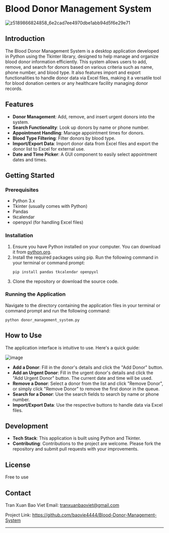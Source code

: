 # Blood Donor Management System

![z5189866824858_6e2cad7ee4970dbe1abb94d5f6e29e71](https://github.com/baovie4444/Blood-Donor-Management-System/assets/125261308/d42cf86b-2ad4-4179-b560-c16892974209)

## Introduction
The Blood Donor Management System is a desktop application developed in Python using the Tkinter library, designed to help manage and organize blood donor information efficiently. This system allows users to add, remove, and search for donors based on various criteria such as name, phone number, and blood type. It also features import and export functionalities to handle donor data via Excel files, making it a versatile tool for blood donation centers or any healthcare facility managing donor records.

## Features
- **Donor Management**: Add, remove, and insert urgent donors into the system.
- **Search Functionality**: Look up donors by name or phone number.
- **Appointment Handling**: Manage appointment times for donors.
- **Blood Type Filtering**: Filter donors by blood type.
- **Import/Export Data**: Import donor data from Excel files and export the donor list to Excel for external use.
- **Date and Time Picker**: A GUI component to easily select appointment dates and times.

## Getting Started

### Prerequisites
- Python 3.x
- Tkinter (usually comes with Python)
- Pandas
- tkcalendar
- openpyxl (for handling Excel files)

### Installation
1. Ensure you have Python installed on your computer. You can download it from [python.org](https://www.python.org/).
2. Install the required packages using pip. Run the following command in your terminal or command prompt:
   ```
   pip install pandas tkcalendar openpyxl
   ```
3. Clone the repository or download the source code.

### Running the Application
Navigate to the directory containing the application files in your terminal or command prompt and run the following command:
```
python donor_management_system.py
```

## How to Use
The application interface is intuitive to use. Here's a quick guide:

![image](https://github.com/baovie4444/Blood-Donor-Management-System/assets/125261308/e5917a5e-9c1a-40d0-8b64-1d27e3a7ce84)

- **Add a Donor**: Fill in the donor's details and click the "Add Donor" button.
- **Add an Urgent Donor**: Fill in the urgent donor's details and click the "Add Urgent Donor" button. The current date and time will be used.
- **Remove a Donor**: Select a donor from the list and click "Remove Donor", or simply click "Remove Donor" to remove the first donor in the queue.
- **Search for a Donor**: Use the search fields to search by name or phone number.
- **Import/Export Data**: Use the respective buttons to handle data via Excel files.

## Development
- **Tech Stack**: This application is built using Python and Tkinter.
- **Contributing**: Contributions to the project are welcome. Please fork the repository and submit pull requests with your improvements.

## License
Free to use

## Contact
Tran Xuan Bao Viet 
Email: tranxuanbaoviet@gmail.com

Project Link: https://github.com/baovie4444/Blood-Donor-Management-System

---
